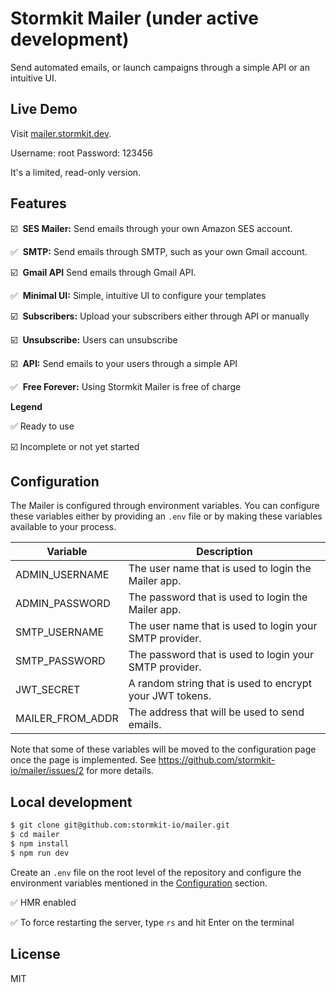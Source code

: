 # Stormkit Mailer (under active development)

Send automated emails, or launch campaigns through a simple API or an intuitive UI.

## Live Demo

Visit [mailer.stormkit.dev](https://mailer.stormkit.dev). 

Username: root
Password: 123456

It's a limited, read-only version.

## Features

☑️ &nbsp;**SES Mailer:** Send emails through your own Amazon SES account.

✅ &nbsp;**SMTP:** Send emails through SMTP, such as your own Gmail account.

☑️ &nbsp;**Gmail API** Send emails through Gmail API.

✅ &nbsp;**Minimal UI:** Simple, intuitive UI to configure your templates

☑️ &nbsp;**Subscribers:** Upload your subscribers either through API or manually

☑️ &nbsp;**Unsubscribe:** Users can unsubscribe

☑️ &nbsp;**API:** Send emails to your users through a simple API

✅ &nbsp;**Free Forever:** Using Stormkit Mailer is free of charge

**Legend**

✅ Ready to use

☑️ Incomplete or not yet started

## Configuration

The Mailer is configured through environment variables. You can configure these
variables either by providing an `.env` file or by making these variables available
to your process.

| Variable | Description | 
| -------- | ----------- |
| ADMIN_USERNAME   | The user name that is used to login the Mailer app. |
| ADMIN_PASSWORD   | The password that is used to login the Mailer app. |
| SMTP_USERNAME    | The user name that is used to login your SMTP provider. | 
| SMTP_PASSWORD    | The password that is used to login your SMTP provider. |
| JWT_SECRET       | A random string that is used to encrypt your JWT tokens. |
| MAILER_FROM_ADDR | The address that will be used to send emails. | 

Note that some of these variables will be moved to the configuration page once the page is implemented. See https://github.com/stormkit-io/mailer/issues/2 for more details.

## Local development

```bash
$ git clone git@github.com:stormkit-io/mailer.git
$ cd mailer
$ npm install
$ npm run dev
```

Create an `.env` file on the root level of the repository and configure the environment variables mentioned in the [Configuration](#configuration) section.

✅ HMR enabled

✅ To force restarting the server, type `rs` and hit Enter on the terminal

## License

MIT
